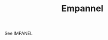 ---
title: Empannel
letter: E
permalink: "/definitions/bld-empannel.html"
body: See IMPANEL
published_at: '2018-07-07'
source: Black's Law Dictionary 2nd Ed (1910)
layout: post
---